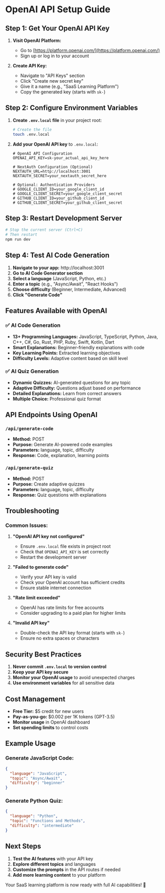 # OpenAI API Setup Guide

## Step 1: Get Your OpenAI API Key

1. **Visit OpenAI Platform:**
   - Go to [https://platform.openai.com/](https://platform.openai.com/)
   - Sign up or log in to your account

2. **Create API Key:**
   - Navigate to "API Keys" section
   - Click "Create new secret key"
   - Give it a name (e.g., "SaaS Learning Platform")
   - Copy the generated key (starts with `sk-`)

## Step 2: Configure Environment Variables

1. **Create `.env.local` file** in your project root:
   ```bash
   # Create the file
   touch .env.local
   ```

2. **Add your OpenAI API key** to `.env.local`:
   ```env
   # OpenAI API Configuration
   OPENAI_API_KEY=sk-your_actual_api_key_here
   
   # NextAuth Configuration (Optional)
   NEXTAUTH_URL=http://localhost:3001
   NEXTAUTH_SECRET=your_nextauth_secret_here
   
   # Optional: Authentication Providers
   # GOOGLE_CLIENT_ID=your_google_client_id
   # GOOGLE_CLIENT_SECRET=your_google_client_secret
   # GITHUB_CLIENT_ID=your_github_client_id
   # GITHUB_CLIENT_SECRET=your_github_client_secret
   ```

## Step 3: Restart Development Server

```bash
# Stop the current server (Ctrl+C)
# Then restart
npm run dev
```

## Step 4: Test AI Code Generation

1. **Navigate to your app:** http://localhost:3001
2. **Go to AI Code Generator section**
3. **Select a language** (JavaScript, Python, etc.)
4. **Enter a topic** (e.g., "Async/Await", "React Hooks")
5. **Choose difficulty** (Beginner, Intermediate, Advanced)
6. **Click "Generate Code"**

## Features Available with OpenAI

### ✅ AI Code Generation
- **13+ Programming Languages:** JavaScript, TypeScript, Python, Java, C++, C#, Go, Rust, PHP, Ruby, Swift, Kotlin, Dart
- **Smart Explanations:** Beginner-friendly explanations with code
- **Key Learning Points:** Extracted learning objectives
- **Difficulty Levels:** Adaptive content based on skill level

### ✅ AI Quiz Generation
- **Dynamic Quizzes:** AI-generated questions for any topic
- **Adaptive Difficulty:** Questions adjust based on performance
- **Detailed Explanations:** Learn from correct answers
- **Multiple Choice:** Professional quiz format

## API Endpoints Using OpenAI

### `/api/generate-code`
- **Method:** POST
- **Purpose:** Generate AI-powered code examples
- **Parameters:** language, topic, difficulty
- **Response:** Code, explanation, learning points

### `/api/generate-quiz`
- **Method:** POST
- **Purpose:** Create adaptive quizzes
- **Parameters:** language, topic, difficulty
- **Response:** Quiz questions with explanations

## Troubleshooting

### Common Issues:

1. **"OpenAI API key not configured"**
   - Ensure `.env.local` file exists in project root
   - Check that `OPENAI_API_KEY` is set correctly
   - Restart the development server

2. **"Failed to generate code"**
   - Verify your API key is valid
   - Check your OpenAI account has sufficient credits
   - Ensure stable internet connection

3. **"Rate limit exceeded"**
   - OpenAI has rate limits for free accounts
   - Consider upgrading to a paid plan for higher limits

4. **"Invalid API key"**
   - Double-check the API key format (starts with `sk-`)
   - Ensure no extra spaces or characters

## Security Best Practices

1. **Never commit `.env.local` to version control**
2. **Keep your API key secure**
3. **Monitor your OpenAI usage** to avoid unexpected charges
4. **Use environment variables** for all sensitive data

## Cost Management

- **Free Tier:** $5 credit for new users
- **Pay-as-you-go:** $0.002 per 1K tokens (GPT-3.5)
- **Monitor usage** in OpenAI dashboard
- **Set spending limits** to control costs

## Example Usage

### Generate JavaScript Code:
```json
{
  "language": "JavaScript",
  "topic": "Async/Await",
  "difficulty": "beginner"
}
```

### Generate Python Quiz:
```json
{
  "language": "Python",
  "topic": "Functions and Methods",
  "difficulty": "intermediate"
}
```

## Next Steps

1. **Test the AI features** with your API key
2. **Explore different topics** and languages
3. **Customize the prompts** in the API routes if needed
4. **Add more learning content** to your platform

Your SaaS learning platform is now ready with full AI capabilities! 🚀 